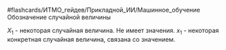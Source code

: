 #flashcards/ИТМО_гейдев/Прикладной_ИИ/Машинное_обучение 
Обозначение случайной величины

$X_1$ - некоторая случайная величина. Не имеет значения.
$x_1$ - некоторая конкретная случайная величина, связана со значением.